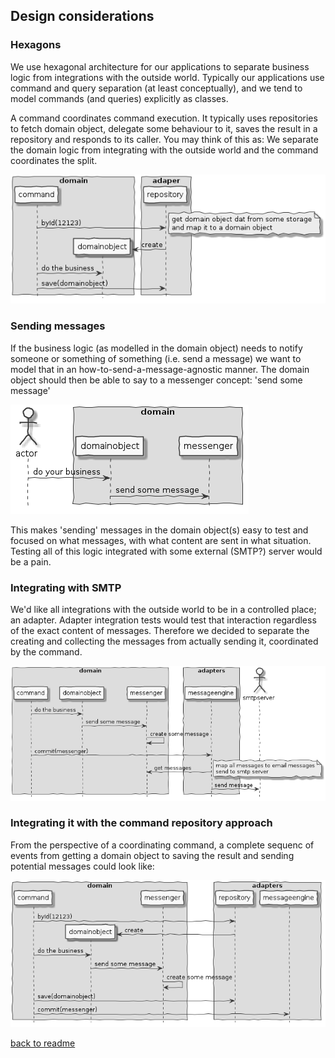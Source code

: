
## Design considerations

### Hexagons
We use hexagonal architecture for our applications to separate business logic
from integrations with the outside world. Typically our applications use command
and query separation (at least conceptually), and we tend to model commands (and queries) explicitly as classes.

A command coordinates command execution. It typically uses repositories to fetch domain object, delegate some behaviour to it, saves the result in a repository and responds to its caller. You may think of this as: We separate the domain logic from integrating with the outside world and the command coordinates the split.

<!--
@startuml command-execution
skinparam {
  handwritten true
  monochrome true
}
hide footbox
box "domain"
participant command order 10
participant domainobject order 20
end box
box "adaper"
participant repository order 30
end box
command -> repository: byId(12123)
note right
get domain object dat from some storage
and map it to a domain object
end note
create domainobject
repository -> domainobject: create
command -> domainobject: do the business
command -> repository: save(domainobject)
@enduml
-->
![messaging-component](images/command-execution.png)


### Sending messages

If the business logic (as modelled in the domain object) needs to notify someone or something of something (i.e. send a message) we want to model that in an how-to-send-a-message-agnostic manner. 
The domain object should then be able to say to a messenger concept: 'send some message'
<!--
@startuml domain-messenger-interaction
skinparam {
  handwritten true
  monochrome true
}
hide footbox
actor actor
box "domain"
actor -> domainobject: do your business
domainobject -> messenger: send some message
end box
@enduml
-->
![messaging-component](images/domain-messenger-interaction.png)

This makes 'sending' messages in the domain object(s) easy to test and focused on what messages, with what content are sent in what situation. Testing all of this logic integrated with some external (SMTP?) server would be a pain.

### Integrating with SMTP

We'd like all integrations with the outside world to be in a controlled place; an adapter. Adapter integration tests would test that interaction regardless of the exact content of messages. Therefore we decided to separate the creating and collecting the messages from actually sending it, coordinated by the command.

<!--
@startuml command-execution-with-message
skinparam {
  handwritten true
  monochrome true
}
hide footbox
box "adapters"
participant messageengine order 30
end box
box "domain"
participant command order 10
participant domainobject order 20
participant messenger order 20
end box
actor smtpserver order 40
command -> domainobject: do the business
domainobject -> messenger: send some message
messenger -> messenger: create some message  
command -> messageengine: commit(messenger)
messageengine -> messenger: get messages
note right
map all messages to email messages
send to smtp server
end note
messageengine -> smtpserver: send message
@enduml
-->

![messaging-component](images/command-execution-with-message.png)

### Integrating it with the command repository approach

From the perspective of a coordinating command, a complete sequenc of events from getting a domain object to saving the result and sending potential messages could look like:

<!--
@startuml command-execution-with-repo-and-message
skinparam {
  handwritten true
  monochrome true
}
hide footbox
box "adapters"
participant repository order 30
participant messageengine order 30
end box
box "domain"
participant command order 10
participant domainobject order 20
participant messenger order 20
end box
command -> repository: byId(12123)
create domainobject
repository -> domainobject: create
command -> domainobject: do the business
domainobject -> messenger: send some message
messenger -> messenger: create some message  
command -> repository: save(domainobject)
command -> messageengine: commit(messenger)
@enduml
-->
![messaging-component](images/command-execution-with-repo-and-message.png)

[back to readme](https://github.com/qwaneu/quiltz-messaging)